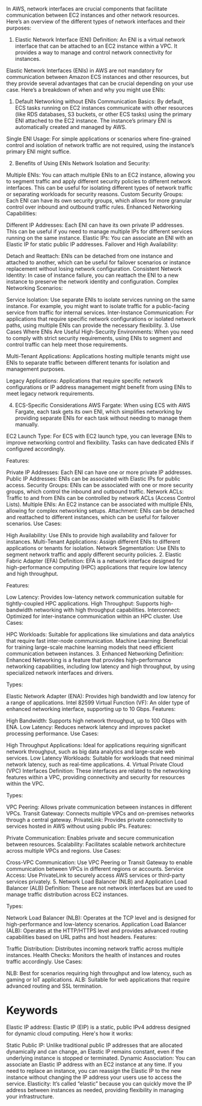 In AWS, network interfaces are crucial components that facilitate communication between EC2 instances and other network resources. Here’s an overview of the different types of network interfaces and their purposes:

1. Elastic Network Interface (ENI)
Definition: An ENI is a virtual network interface that can be attached to an EC2 instance within a VPC. It provides a way to manage and control network connectivity for instances.

Elastic Network Interfaces (ENIs) in AWS are not mandatory for communication between Amazon ECS instances and other resources, but they provide several advantages that can be crucial depending on your use case. Here’s a breakdown of when and why you might use ENIs:

1. Default Networking without ENIs
Communication Basics: By default, ECS tasks running on EC2 instances communicate with other resources (like RDS databases, S3 buckets, or other ECS tasks) using the primary ENI attached to the EC2 instance. The instance’s primary ENI is automatically created and managed by AWS.

Single ENI Usage: For simple applications or scenarios where fine-grained control and isolation of network traffic are not required, using the instance’s primary ENI might suffice.

2. Benefits of Using ENIs
Network Isolation and Security:

Multiple ENIs: You can attach multiple ENIs to an EC2 instance, allowing you to segment traffic and apply different security policies to different network interfaces. This can be useful for isolating different types of network traffic or separating workloads for security reasons.
Custom Security Groups: Each ENI can have its own security groups, which allows for more granular control over inbound and outbound traffic rules.
Enhanced Networking Capabilities:

Different IP Addresses: Each ENI can have its own private IP addresses. This can be useful if you need to manage multiple IPs for different services running on the same instance.
Elastic IPs: You can associate an ENI with an Elastic IP for static public IP addresses.
Failover and High Availability:

Detach and Reattach: ENIs can be detached from one instance and attached to another, which can be useful for failover scenarios or instance replacement without losing network configuration.
Consistent Network Identity: In case of instance failure, you can reattach the ENI to a new instance to preserve the network identity and configuration.
Complex Networking Scenarios:

Service Isolation: Use separate ENIs to isolate services running on the same instance. For example, you might want to isolate traffic for a public-facing service from traffic for internal services.
Inter-Instance Communication: For applications that require specific network configurations or isolated network paths, using multiple ENIs can provide the necessary flexibility.
3. Use Cases Where ENIs Are Useful
High-Security Environments: When you need to comply with strict security requirements, using ENIs to segment and control traffic can help meet those requirements.

Multi-Tenant Applications: Applications hosting multiple tenants might use ENIs to separate traffic between different tenants for isolation and management purposes.

Legacy Applications: Applications that require specific network configurations or IP address management might benefit from using ENIs to meet legacy network requirements.

4. ECS-Specific Considerations
AWS Fargate: When using ECS with AWS Fargate, each task gets its own ENI, which simplifies networking by providing separate ENIs for each task without needing to manage them manually.

EC2 Launch Type: For ECS with EC2 launch type, you can leverage ENIs to improve networking control and flexibility. Tasks can have dedicated ENIs if configured accordingly.

Features:

Private IP Addresses: Each ENI can have one or more private IP addresses.
Public IP Addresses: ENIs can be associated with Elastic IPs for public access.
Security Groups: ENIs can be associated with one or more security groups, which control the inbound and outbound traffic.
Network ACLs: Traffic to and from ENIs can be controlled by network ACLs (Access Control Lists).
Multiple ENIs: An EC2 instance can be associated with multiple ENIs, allowing for complex networking setups.
Attachment: ENIs can be detached and reattached to different instances, which can be useful for failover scenarios.
Use Cases:

High Availability: Use ENIs to provide high availability and failover for instances.
Multi-Tenant Applications: Assign different ENIs to different applications or tenants for isolation.
Network Segmentation: Use ENIs to segment network traffic and apply different security policies.
2. Elastic Fabric Adapter (EFA)
Definition: EFA is a network interface designed for high-performance computing (HPC) applications that require low latency and high throughput.

Features:

Low Latency: Provides low-latency network communication suitable for tightly-coupled HPC applications.
High Throughput: Supports high-bandwidth networking with high throughput capabilities.
Interconnect: Optimized for inter-instance communication within an HPC cluster.
Use Cases:

HPC Workloads: Suitable for applications like simulations and data analytics that require fast inter-node communication.
Machine Learning: Beneficial for training large-scale machine learning models that need efficient communication between instances.
3. Enhanced Networking
Definition: Enhanced Networking is a feature that provides high-performance networking capabilities, including low latency and high throughput, by using specialized network interfaces and drivers.

Types:

Elastic Network Adapter (ENA): Provides high bandwidth and low latency for a range of applications.
Intel 82599 Virtual Function (VF): An older type of enhanced networking interface, supporting up to 10 Gbps.
Features:

High Bandwidth: Supports high network throughput, up to 100 Gbps with ENA.
Low Latency: Reduces network latency and improves packet processing performance.
Use Cases:

High Throughput Applications: Ideal for applications requiring significant network throughput, such as big data analytics and large-scale web services.
Low Latency Workloads: Suitable for workloads that need minimal network latency, such as real-time applications.
4. Virtual Private Cloud (VPC) Interfaces
Definition: These interfaces are related to the networking features within a VPC, providing connectivity and security for resources within the VPC.

Types:

VPC Peering: Allows private communication between instances in different VPCs.
Transit Gateway: Connects multiple VPCs and on-premises networks through a central gateway.
PrivateLink: Provides private connectivity to services hosted in AWS without using public IPs.
Features:

Private Communication: Enables private and secure communication between resources.
Scalability: Facilitates scalable network architecture across multiple VPCs and regions.
Use Cases:

Cross-VPC Communication: Use VPC Peering or Transit Gateway to enable communication between VPCs in different regions or accounts.
Service Access: Use PrivateLink to securely access AWS services or third-party services privately.
5. Network Load Balancer (NLB) and Application Load Balancer (ALB)
Definition: These are not network interfaces but are used to manage traffic distribution across EC2 instances.

Types:

Network Load Balancer (NLB): Operates at the TCP level and is designed for high-performance and low-latency scenarios.
Application Load Balancer (ALB): Operates at the HTTP/HTTPS level and provides advanced routing capabilities based on URL paths and host headers.
Features:

Traffic Distribution: Distributes incoming network traffic across multiple instances.
Health Checks: Monitors the health of instances and routes traffic accordingly.
Use Cases:

NLB: Best for scenarios requiring high throughput and low latency, such as gaming or IoT applications.
ALB: Suitable for web applications that require advanced routing and SSL termination.

# Keywords

Elastic IP address: 
Elastic IP (EIP) is a static, public IPv4 address designed for dynamic cloud computing. Here's how it works:

Static Public IP: Unlike traditional public IP addresses that are allocated dynamically and can change, an Elastic IP remains constant, even if the underlying instance is stopped or terminated.
Dynamic Association: You can associate an Elastic IP address with an EC2 instance at any time. If you need to replace an instance, you can reassign the Elastic IP to the new instance without changing the IP address your users use to access the service.
Elasticity: It’s called “elastic” because you can quickly move the IP address between instances as needed, providing flexibility in managing your infrastructure.
